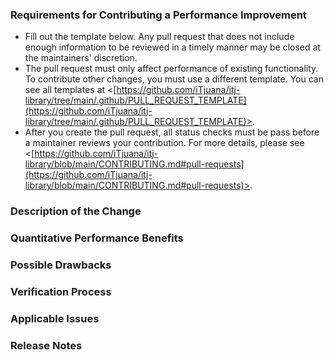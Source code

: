 ### Requirements for Contributing a Performance Improvement

- Fill out the template below. Any pull request that does not include enough information to be reviewed in a timely manner may be closed at the maintainers' discretion.
- The pull request must only affect performance of existing functionality. To contribute other changes, you must use a different template. You can see all templates at <[https://github.com/iTjuana/itj-library/tree/main/.github/PULL_REQUEST_TEMPLATE](https://github.com/iTjuana/itj-library/tree/main/.github/PULL_REQUEST_TEMPLATE)>.
- After you create the pull request, all status checks must be pass before a maintainer reviews your contribution. For more details, please see <[https://github.com/iTjuana/itj-library/blob/main/CONTRIBUTING.md#pull-requests](https://github.com/iTjuana/itj-library/blob/main/CONTRIBUTING.md#pull-requests)>.

### Description of the Change

<!--

We must be able to understand the design of your change from this description. If we can't get a good idea of what the code will be doing from the description here, the pull request may be closed at the maintainers' discretion. Keep in mind that the maintainer reviewing this PR may not be familiar with or have worked with the code here recently, so please walk us through the concepts.

-->

### Quantitative Performance Benefits

<!--

Describe the exact performance improvement observed (for example, reduced time to complete an operation, reduced memory use, etc.). Describe how you measured this change. Bonus points for including graphs that demonstrate the improvement or attached dumps from the built-in profiling tools.

-->

### Possible Drawbacks

<!-- What are the possible side-effects or negative impacts of the code change? -->

### Verification Process

<!--

What process did you follow to verify that the change has not introduced any regressions? Describe the actions you performed (including buttons you clicked, text you typed, commands you ran, etc.), and describe the results you observed.

-->

### Applicable Issues

<!-- Enter any applicable Issues here -->

### Release Notes

<!--

Please describe the changes in a single line that explains this improvement in
terms that a user can understand.

If this change is not user-facing or notable enough to be included in release notes
you may use the strings "Not applicable" or "N/A" here.

Examples:

- The GitHub package now allows you to add co-authors to commits.
- Fixed an issue where multiple cursors did not work in a file with a single line.
- Increased the performance of searching and replacing across a whole project.

-->
